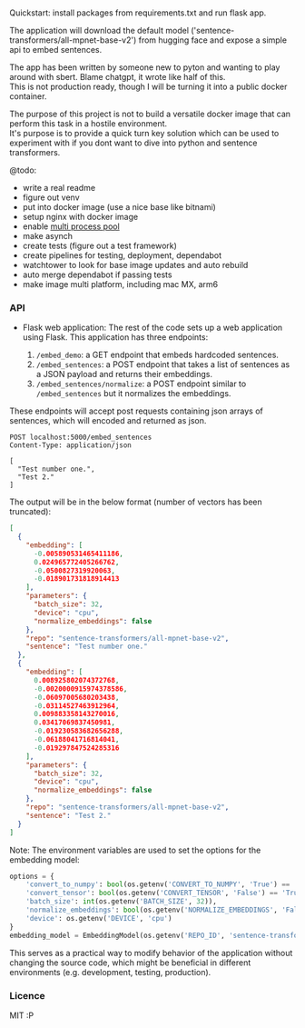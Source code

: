 ###
Quickstart: install packages from requirements.txt and run flask app.

The application will download the default model ('sentence-transformers/all-mpnet-base-v2') from hugging face and expose a simple api to embed sentences.

The app has been written by someone new to pyton and wanting to play around with sbert. Blame chatgpt, it wrote like half of this.  
This is not production ready, though I will be turning it into a public docker container.   

The purpose of this project is not to build a versatile docker image that can perform this task in a hostile environment.  
It's purpose is to provide a quick turn key solution which can be used to experiment with if you dont want to dive into python and sentence transformers.  

@todo:
 - write a real readme
 - figure out venv
 - put into docker image (use a nice base like bitnami)
 - setup nginx with docker image 
 - enable [multi process pool](https://www.sbert.net/examples/applications/computing-embeddings/README.html#sentence_transformers.SentenceTransformer.start_multi_process_pool)
 - make asynch
 - create tests (figure out a test framework)
 - create pipelines for testing, deployment, dependabot
 - watchtower to look for base image updates and auto rebuild
 - auto merge dependabot if passing tests
 - make image multi platform, including mac MX, arm6
### API
- Flask web application: The rest of the code sets up a web application using Flask. This application has three endpoints:

    1. `/embed_demo`: a GET endpoint that embeds hardcoded sentences.
    2. `/embed_sentences`: a POST endpoint that takes a list of sentences as a JSON payload and returns their embeddings.
    3. `/embed_sentences/normalize`: a POST endpoint similar to `/embed_sentences` but it normalizes the embeddings.


These endpoints will accept post requests containing json arrays of sentences, which will encoded and returned as json.

```http
POST localhost:5000/embed_sentences
Content-Type: application/json

[
  "Test number one.",
  "Test 2."
]
```

The output will be in the below format (number of vectors has been truncated):

```json
[
  {
    "embedding": [
      -0.005890531465411186,
      0.024965772405266762,
      -0.0500827319920063,
      -0.018901731818914413
    ],
    "parameters": {
      "batch_size": 32,
      "device": "cpu",
      "normalize_embeddings": false
    },
    "repo": "sentence-transformers/all-mpnet-base-v2",
    "sentence": "Test number one."
  },
  {
    "embedding": [
      0.008925802074372768,
      -0.0020000915974378586,
      -0.06097005680203438,
      -0.03114527463912964,
      0.009883358143270016,
      0.03417069837450981,
      -0.019230583682656288,
      -0.06188041716814041,
      -0.019297847524285316
    ],
    "parameters": {
      "batch_size": 32,
      "device": "cpu",
      "normalize_embeddings": false
    },
    "repo": "sentence-transformers/all-mpnet-base-v2",
    "sentence": "Test 2."
  }
]

```


Note: The environment variables are used to set the options for the embedding model:

```python
options = {
    'convert_to_numpy': bool(os.getenv('CONVERT_TO_NUMPY', 'True') == 'True'),
    'convert_tensor': bool(os.getenv('CONVERT_TENSOR', 'False') == 'True'),
    'batch_size': int(os.getenv('BATCH_SIZE', 32)),
    'normalize_embeddings': bool(os.getenv('NORMALIZE_EMBEDDINGS', 'False') == 'True'),
    'device': os.getenv('DEVICE', 'cpu')
}
embedding_model = EmbeddingModel(os.getenv('REPO_ID', 'sentence-transformers/all-mpnet-base-v2'), options)

```

This serves as a practical way to modify behavior of the application without changing the source code, which might be beneficial in different environments (e.g. development, testing, production).

### Licence
MIT :P